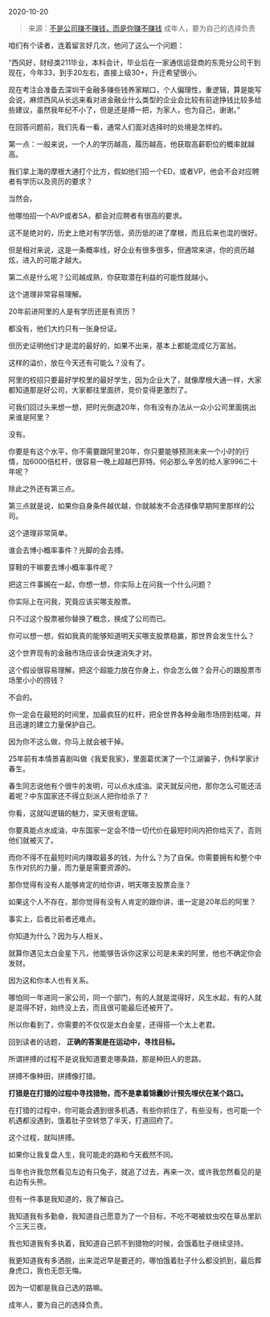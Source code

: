 2020-10-20

> 来源：[不是公司赚不赚钱，而是你赚不赚钱](http://mp.weixin.qq.com/s?__biz=MzU3NDc5Nzc0NQ==&mid=2247494098&idx=2&sn=8213ae65968d0519909fe574d412fc94&chksm=fd2e4b0cca59c21a7686f752a9d2fc380e2af7f789f3ee405e32fe1e428dc44ba41e80e4510d&scene=27#wechat_redirect)
> 成年人，要为自己的选择负责

咱们有个读者，连着留言好几次，他问了这么一个问题：  

  

“西风好，财经类211毕业，本科会计，毕业后在一家通信运营商的东莞分公司干到现在，今年33，到手20左右，直接上级30+，升迁希望很小。

  

现在考注会准备去深圳干金融多赚些钱养家糊口，个人偏理性，重逻辑，算是能写会说，麻烦西风从长远来看对进金融业什么类型的企业会比较有前途挣钱比较多给些建议，虽然我年纪不小了，但是还是搏一把，为家人，也为自己，谢谢。”

  

在回答问题前，我们先看一看，通常人们面对选择时的处境是怎样的。  

  

第一点：一般来说，一个人的学历越高，履历越高，他获取高薪职位的概率就越高。

  

我们拿上海的摩根大通打个比方，假如他们招一个ED，或者VP，他会不会对应聘者有学历以及资历的要求？  

  

当然会。

  

他哪怕招一个AVP或者SA，都会对应聘者有很高的要求。  

  

这不是绝对的，历史上绝对有学历低，资历低的进了摩根，而且后来也混的很好。  

  

但是相对来说，这是一条概率线，好企业有很多很多，但通常来讲，你的资历越炫，进入的可能才越大。

  

第二点是什么呢？公司越成熟，你获取潜在利益的可能性就越小。

  

这个道理非常容易理解。  

  

20年前进阿里的人是有学历还是有资历？  

  

都没有，他们大约只有一张身份证。

  

但历史证明他们才是混的最好的，如果不出来，基本上都能混成亿万富翁。

  

这样的溢价，放在今天还有可能么？没有了。

  

阿里的校招只要最好学校里的最好学生，因为企业大了，就像摩根大通一样，大家都知道那是好公司，大家都往里面挤，竞价变得更激烈了。  

  

可我们回过头来想一想，把时光倒退20年，你有没有办法从一众小公司里面挑出来谁是阿里？

  

没有。  

  

你要是有这个水平，你不需要跟阿里20年，你只要能够预测未来一个小时的行情，加6000倍杠杆，很容易一晚上超越巴菲特。何必那么辛苦的给人家996二十年呢？

  

除此之外还有第三点。  

  

第三点就是说，如果你自身条件越优越，你就越发不会选择像早期阿里那样的公司。

  

这个道理非常简单。  

  

谁会去博小概率事件？光脚的会去搏。  

  

穿鞋的干嘛要去博小概率事件呢？

  

把这三件事搁在一起，你想一想，你实际上在问我一个什么问题？  

  

你实际上在问我，究竟应该买哪支股票。  

  

只不过这个股票被你替换了概念，换成了公司而已。  

  

你可以想一想，假如我真的能够知道明天买哪支股票稳赢，那世界会发生什么？  

  

这个世界现有的金融市场应该会快速消失才对。

  

这个假设很容易理解，把这个超能力放在你身上，你会怎么做？会开心的跟股票市场里小小的捞钱？  

  

不会的。

  

你一定会在最短的时间里，加最疯狂的杠杆，把全世界各种金融市场捞到枯竭，并且迅速的建立力量保护自己。

  

因为你不这么做，你马上就会被干掉。

  

25年前有本情景喜剧叫做《我爱我家》，里面葛优演了一个江湖骗子，伪科学家计春生。  

  

春生同志说他有个很牛的发明，可以点水成油。梁天就反问他，那你怎么可能还活着呢？中东国家还不得立刻派人把你给杀了？

  

你看，这就叫逻辑的魅力，梁天很有逻辑。

  

你要真能点水成油，中东国家一定会不惜一切代价在最短时间内把你给灭了，否则他们就被灭了。  

  

而你不得不在最短时间内赚取最多的钱，为什么？为了自保。你需要拥有和整个中东作对抗的力量，而力量是需要资源的。

  

那你觉得有没有人能够肯定的给你讲，明天哪支股票会涨？

  

如果这个人不存在，那你觉得有没有人肯定的跟你讲，谁一定是20年后的阿里？

  

事实上，后者比前者还难点。  

  

你知道为什么？因为与人相关。

  

就算你遇见太白金星下凡，他能够告诉你这家公司是未来的阿里，他也不确定你会发财。  

  

因为这和你本人也有关系。

  

哪怕同一年进同一家公司，同一个部门，有的人就是混得好，风生水起，有的人就是混得不好，始终没上去，而且很可能最后还被开了。  

  

所以你看到了，你需要的不仅仅是太白金星，还得搭一个太上老君。  

  

回到读者的话题， **正确的答案是在运动中，寻找目标。**  

  

所谓拼搏的过程不是说我知道要走哪条路，那是种田人的思路。  

  

拼搏不像种田，拼搏像打猎。

  

 **打猎是在打猎的过程中寻找猎物，而不是拿着锦囊妙计预先埋伏在某个路口。**

  

在打猎的过程中，你可能会遇到很多机遇，有些你抓住了，有些没有，也可能一个机遇都没遇到，饿着肚子空转悠了半天，打道回府了。  

  

这个过程，就叫拼搏。

  

如果你让我复盘人生，我可能走的路和今天截然不同。  

  

当年也许我忽然看见左边有只兔子，就追了过去，再来一次，或许我忽然看见的是右边有头熊。  

  

但有一件事是我知道的，我了解自己。  

  

我知道我有多勤奋，我知道自己愿意为了一个目标，不吃不喝被蚊虫咬在草丛里趴个三天三夜。

  

我也知道我有多执着，我知道自己抓不到猎物的时候，会饿着肚子继续坚持。  

  

我更知道我有多洒脱，出来混迟早是要还的，哪怕饿着肚子什么都没抓到，最后葬身虎口，我也无怨无悔。

  

因为一切都是我自己选的路嘛。

  

成年人，要为自己的选择负责。

